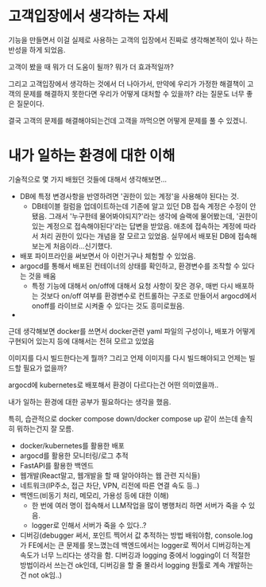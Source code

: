 # 고객입장에서 생각하는 자세

기능을 만들면서 이걸 실제로 사용하는 고객의 입장에서 진짜로 생각해본적이 있나 하는 반성을 하게 되었음.

고객이 봤을 때 뭐가 더 도움이 될까? 뭐가 더 효과적일까?

그리고 고객입장에서 생각하는 것에서 더 나아가서, 만약에 우리가 가정한 해결책이 고객의 문제를 해결하지 못한다면 우리가 어떻게 대처할 수 있을까? 라는 질문도 너무 좋은 질문이다.

결국 고객의 문제를 해결해야되는건데 고객을 까먹으면 어떻게 문제를 풀 수 있겠니.

# 내가 일하는 환경에 대한 이해

기술적으로 몇 가지 배웠던 것들에 대해서 생각해보면...

- DB에 특정 변경사항을 반영하려면 '권한이 있는 계정'을 사용해야 된다는 것.
  - DB테이블 컬럼을 업데이트하는데 기존에 알고 있던 DB 접속 계정은 수정이 안됐음. 그래서 '누구한테 물어봐야되지?'라는 생각에 슬랙에 물어봤는데, '권한이 있는 계정으로 접속해야된다'라는 답변을 받았음. 애초에 접속하는 계정에 따라서 처리 권한이 있다는 개념을 잘 모르고 있었음. 실무에서 배포된 DB에 접속해보는게 처음이라...신기했다.
- 배포 파이프라인을 써보면서 아 이런거구나 체험할 수 있었음.
- argocd를 통해서 배포된 컨테이너의 상태를 확인하고, 환경변수를 조작할 수 있다는 것을 배움
  - 특정 기능에 대해서 on/off에 대해서 요청 사항이 잦은 경우, 매번 다시 배포하는 것보다 on/off 여부를 환경변수로 컨트롤하는 구조로 만들어서 argocd에서 onoff를 라이브로 시켜줄 수 있다는 것도 흥미로웠음.
-

근데 생각해보면 docker를 쓰면서 docker관련 yaml 파일의 구성이나, 배포가 어떻게 구현되어 있는지 등에 대해서는 전혀 모르고 있었음

이미지를 다시 빌드한다는게 뭘까? 그리고 언제 이미지를 다시 빌드해야되고 언제는 빌드할 필요가 없을까?

argocd에 kubernetes로 배포해서 환경이 다르다는건 어떤 의미였을까..

내가 일하는 환경에 대한 공부가 필요하다는 생각을 했음.

특히, 습관적으로 docker compose down/docker compose up 같이 쓰는데 솔직히 뭐하는건지 잘 모름.

- docker/kubernetes를 활용한 배포
- argocd를 활용한 모니터링/로그 추적
- FastAPI를 활용한 백엔드
- 웹개발(React말고, 웹개발을 할 때 알아야하는 웹 관련 지식들)
- 네트워크(IP주소, 접근 차단, VPN, 리전에 따른 연결 속도 등..)
- 백엔드(비동기 처리, 메모리, 가용성 등에 대한 이해)
  - 한 번에 여러 명이 접속해서 LLM작업을 많이 병행처리 하면 서버가 죽을 수 있음.
  - logger로 인해서 서버가 죽을 수 있다..?
- 디버깅(debugger 써서, 포인트 찍어서 값 추적하는 방법 배워야함, console.log가 FE에서는 큰 문제를 못느꼈는데 백엔드에서는 logger로 찍어서 디버깅하는게 속도가 너무 느리다는 생각을 함. 디버깅과 logging 중에서 logging이 더 적절한 방법이라서 쓰는건 ok인데, 디버깅을 할 줄 몰라서 logging 원툴로 계속 개발하는건 not ok임..)

